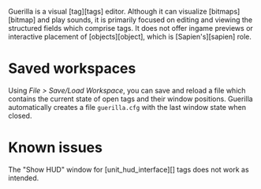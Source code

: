 Guerilla is a visual [tag][tags] editor. Although it can visualize [bitmaps][bitmap] and play sounds, it is primarily focused on editing and viewing the structured fields which comprise tags. It does not offer ingame previews or interactive placement of [objects][object], which is [Sapien's][sapien] role.

# Saved workspaces
Using _File > Save/Load Workspace_, you can save and reload a file which contains the current state of open tags and their window positions. Guerilla automatically creates a file `guerilla.cfg` with the last window state when closed.

# Known issues
The "Show HUD" window for [unit_hud_interface][] tags does not work as intended.
